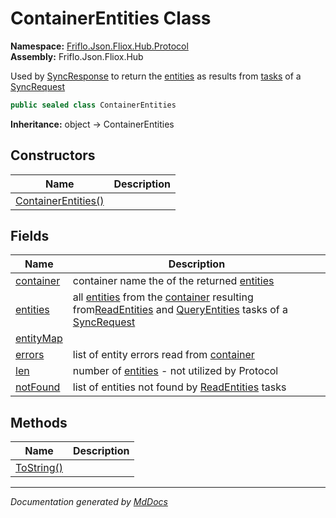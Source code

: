 ﻿<!--  
  <auto-generated>   
    The contents of this file were generated by a tool.  
    Changes to this file may be list if the file is regenerated  
  </auto-generated>   
-->

# ContainerEntities Class

**Namespace:** [Friflo.Json.Fliox.Hub.Protocol](../index.md)  
**Assembly:** Friflo.Json.Fliox.Hub

Used by [SyncResponse](../SyncResponse/index.md) to return the [entities](fields/entities.md) as results from [tasks](../SyncRequest/fields/tasks.md) of a [SyncRequest](../SyncRequest/index.md)

```csharp
public sealed class ContainerEntities
```

**Inheritance:** object → ContainerEntities

## Constructors

| Name                                         | Description |
| -------------------------------------------- | ----------- |
| [ContainerEntities()](constructors/index.md) |             |

## Fields

| Name                             | Description                                                                                                                                                                                                                                      |
| -------------------------------- | ------------------------------------------------------------------------------------------------------------------------------------------------------------------------------------------------------------------------------------------------ |
| [container](fields/container.md) | container name the of the returned [entities](fields/entities.md)                                                                                                                                                                                |
| [entities](fields/entities.md)   | all [entities](fields/entities.md) from the [container](fields/container.md) resulting from[ReadEntities](../Tasks/ReadEntities/index.md) and [QueryEntities](../Tasks/QueryEntities/index.md) tasks of a [SyncRequest](../SyncRequest/index.md) |
| [entityMap](fields/entityMap.md) |                                                                                                                                                                                                                                                  |
| [errors](fields/errors.md)       | list of entity errors read from [container](fields/container.md)                                                                                                                                                                                 |
| [len](fields/len.md)             | number of [entities](fields/entities.md) \- not utilized by Protocol                                                                                                                                                                             |
| [notFound](fields/notFound.md)   | list of entities not found by [ReadEntities](../Tasks/ReadEntities/index.md) tasks                                                                                                                                                               |

## Methods

| Name                              | Description |
| --------------------------------- | ----------- |
| [ToString()](methods/ToString.md) |             |

___

*Documentation generated by [MdDocs](https://github.com/ap0llo/mddocs)*
